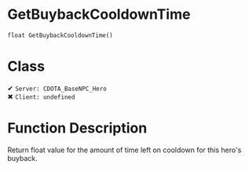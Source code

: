 # GetBuybackCooldownTime
```
float GetBuybackCooldownTime()
```
# Class
✔ `Server: CDOTA_BaseNPC_Hero`  
✖ `Client: undefined`  

# Function Description
Return float value for the amount of time left on cooldown for this hero's buyback.
